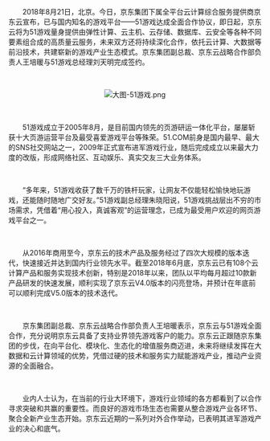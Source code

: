 <p style="text-indent: 2em;">2018年8月21日，北京。今日，京东集团下属全平台云计算综合服务提供商京东云宣布，已与国内知名的游戏平台——51游戏达成全面合作协议，即日起，京东云将为51游戏量身提供由弹性计算、云主机、云存储、数据库、云安全等各种不同要素组合成的高质量云服务，未来双方还将持续深化合作，依托云计算、大数据等前沿技术，共建崭新的游戏产业生态模式。京东集团副总裁、京东云战略合作部负责人王培暖与51游戏总经理刘天明完成签约。</p><p style="text-indent: 2em;"><br/></p><p style="text-indent: 0em; text-align: center;"><img src="//img1.jcloudcs.com/cms/24011d68-4489-4742-9926-f078e9703ca320180822154916.png" title="" alt="大图-51游戏.png"/></p><p style="text-indent: 2em;"><br/></p><p style="text-indent: 2em;">51游戏成立于2005年8月，是目前国内领先的页游研运一体化平台，屡屡斩获十大页游运营平台及最受喜爱游戏平台等殊荣。51.COM前身是国内最早、最大的SNS社交网站之一，2009年正式宣布进军游戏行业，随后完成成立以来最大力度的改版，形成网络社区、互动娱乐、真实交友三大业务体系。</p><p style="text-indent: 2em;"><br/></p><p style="text-indent: 2em;">“多年来，51游戏收获了数千万的铁杆玩家，让网友不仅能轻松愉快地玩游戏，还能随时随地广交好友。”51游戏副总经理朱晓阳说，51游戏挑战层出不穷的市场需求，凭借着“用心投入，真诚客观”的运营理念，已成为最受用户欢迎的网页游戏平台之一。</p><p style="text-indent: 2em;"><br/></p><p style="text-indent: 2em;">从2016年商用至今，京东云的技术产品及服务经过了四次大规模的版本迭代，快速接近并达到国内行业领先水平。截至2018年6月底，京东云已有108个云计算产品和服务实现技术创新，特别是2018年以来，团队以平均每月超过10款新产品研发的快速发展，顺利实现了京东云V4.0版本的闪亮登场，并预计在年底前可以顺利完成V5.0版本的技术迭代。</p><p><br/></p><p style="text-indent: 2em;">京东集团副总裁、京东云战略合作部负责人王培暖表示，京东云与51游戏全面合作，充分说明京东云具备了支持业界领先游戏客户的能力。京东云正跟随京东集团的步伐，在向平台化、模块化、生态化的增值服务商迈进，未来将继续发挥在大数据和云计算领域的优势，凭借过硬的技术和服务实力赋能游戏产业，推动产业资源的全面融合。</p><p style="text-indent: 2em;"><br/></p><p style="text-indent: 2em;">业内人士认为，在当前的行业大环境下，游戏行业领域的各方都看到了以合作寻求突破和共赢的重要性。而良好的游戏市场生态也需要从整合游戏产业各环节、聚合全新产业生态开始。京东云近期的一系列对外合作举动，已表明其进军游戏产业的决心和底气。<br/></p><p><br/></p>